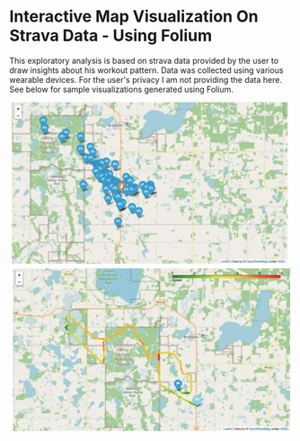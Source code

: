 # Interactive Map Visualization On Strava Data - Using Folium  

This exploratory analysis is based on strava data provided by the user to draw insights about his workout pattern. Data was collected using various wearable devices. For the user's privacy I am not providing the data here. See below for sample visualizations generated using Folium. 


![image1](https://github.com/YanyingJiangUmich/Folium_InteractiveGeoMap_Visualization/blob/main/geomap1.png)
![image2](https://github.com/YanyingJiangUmich/Folium_InteractiveGeoMap_Visualization/blob/main/geomap2.png)
